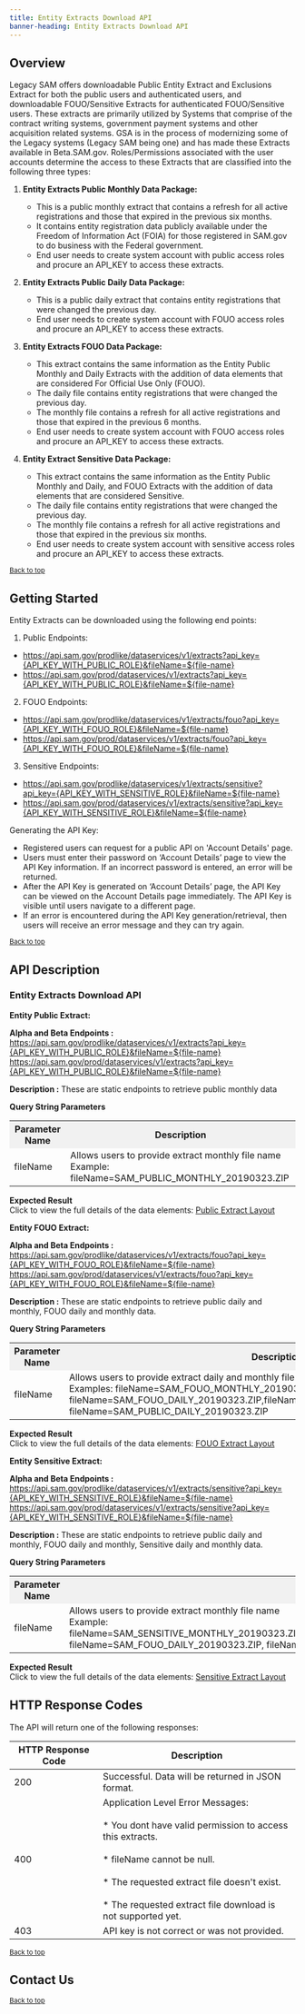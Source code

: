 ```yaml
---
title: Entity Extracts Download API
banner-heading: Entity Extracts Download API
---
```


<link rel="stylesheet" type="text/css" href="../../assets/swaggerui-dist/swagger-ui.css" >


## Overview
Legacy SAM offers downloadable Public Entity Extract and Exclusions Extract for both the public users and authenticated users, and downloadable FOUO/Sensitive Extracts for authenticated FOUO/Sensitive users. 
These extracts are primarily utilized by Systems that comprise of the contract writing systems, government payment systems and other acquisition related systems. 
GSA is in the process of modernizing some of the Legacy systems (Legacy SAM being one) and has made these Extracts available in Beta.SAM.gov. Roles/Permissions associated with the user accounts determine the access to these Extracts that are classified into the following three types:
  
1. **Entity Extracts Public Monthly Data Package:**
   * This is a public monthly extract that contains a refresh for all active registrations and those that expired in the previous six        months. 
   * It contains entity registration data publicly available under the Freedom of Information Act (FOIA) for those registered 
     in SAM.gov to do business with the Federal government.  
   * End user needs to create system account with public access roles and procure an API_KEY to access these extracts.
2. **Entity Extracts Public Daily Data Package:**
    * This is a public daily extract that contains entity registrations that were changed the previous day. 
    * End user needs to create system account with FOUO access roles and procure an API_KEY to access these extracts. 
    
3. **Entity Extracts FOUO Data Package:**
   * This extract contains the same information as the Entity Public Monthly and Daily Extracts with the addition of data elements 
     that are considered For Official Use Only (FOUO).  
   * The daily file contains entity registrations that were changed the previous day.  
   * The monthly file contains a refresh for all active registrations and those that expired in the previous 6 months.  
   * End user needs to create system account with FOUO access roles and procure an API_KEY to access these extracts.

4. **Entity Extract Sensitive Data Package:**
   * This extract contains the same information as the Entity Public Monthly and Daily, and FOUO Extracts with the addition of data 
     elements that are considered Sensitive.  
   * The daily file contains entity registrations that were changed the previous day.  
   * The monthly file contains a refresh for all active registrations and those that expired in the previous six months. 
   * End user needs to create system account with sensitive access roles and procure an API_KEY to access these extracts.


<p><small><a href="#">Back to top</a></small></p>

## Getting Started

Entity Extracts can be downloaded using the following end points:

1. Public Endpoints:
  * https://api.sam.gov/prodlike/dataservices/v1/extracts?api_key={API_KEY_WITH_PUBLIC_ROLE}&fileName=${file-name}
  * https://api.sam.gov/prod/dataservices/v1/extracts?api_key={API_KEY_WITH_PUBLIC_ROLE}&fileName=${file-name}

2. FOUO Endpoints:  
  * https://api.sam.gov/prodlike/dataservices/v1/extracts/fouo?api_key={API_KEY_WITH_FOUO_ROLE}&fileName=${file-name}
  * https://api.sam.gov/prod/dataservices/v1/extracts/fouo?api_key={API_KEY_WITH_FOUO_ROLE}&fileName=${file-name}

3. Sensitive Endpoints:    
  * https://api.sam.gov/prodlike/dataservices/v1/extracts/sensitive?api_key={API_KEY_WITH_SENSITIVE_ROLE}&fileName=${file-name} 
  * https://api.sam.gov/prod/dataservices/v1/extracts/sensitive?api_key={API_KEY_WITH_SENSITIVE_ROLE}&fileName=${file-name}

Generating the API Key:
* Registered users can request for a public API on 'Account Details' page.
* Users must enter their password on ‘Account Details’ page to view the API Key information. If an incorrect password is entered, an error will be returned. 
* After the API Key is generated on ‘Account Details’ page, the API Key can be viewed on the Account Details page immediately. The API Key is visible until users navigate to a different page. 
* If an error is encountered during the API Key generation/retrieval, then users will receive an error message and they can try again.

<p><small><a href="#">Back to top</a></small></p>

## API Description

### Entity Extracts Download API

**Entity Public Extract:**<br>

**Alpha and Beta Endpoints :** <br>
https://api.sam.gov/prodlike/dataservices/v1/extracts?api_key={API_KEY_WITH_PUBLIC_ROLE}&fileName=${file-name} <br>
https://api.sam.gov/prod/dataservices/v1/extracts?api_key={API_KEY_WITH_PUBLIC_ROLE}&fileName=${file-name}  <br>

**Description :**  These are  static endpoints to retrieve public monthly data <br>

<b>Query String Parameters</b>
<table>
<tr>
<th style="background-color: #f1f1f1;"><b>Parameter Name</b></th>
<th style="background-color: #f1f1f1;"><b>Description</b></th>
</tr>
<tr>
<td>fileName</td>
<td>Allows users to provide extract monthly file name 
<br>Example: fileName=SAM_PUBLIC_MONTHLY_20190323.ZIP</td>
</tr>
</table>

**Expected Result**<br>
Click to view the full details of the data elements: <a href="v1/public_extract_layout.pdf">Public Extract Layout</a>

**Entity FOUO Extract:** <br>

**Alpha and Beta Endpoints :** <br>
https://api.sam.gov/prodlike/dataservices/v1/extracts/fouo?api_key={API_KEY_WITH_FOUO_ROLE}&fileName=${file-name} <br>
https://api.sam.gov/prod/dataservices/v1/extracts/fouo?api_key={API_KEY_WITH_FOUO_ROLE}&fileName=${file-name} <br>

**Description :**  These are static endpoints to retrieve public daily and monthly, FOUO daily and monthly data. <br>

<b>Query String Parameters</b>
<table>
<tr>
<th style="background-color: #f1f1f1;"><b>Parameter Name</b></th>
<th style="background-color: #f1f1f1;"><b>Description</b></th>
</tr>
<tr>
<td>fileName</td>
<td>Allows users to provide extract daily and monthly file names.
<br>Examples: fileName=SAM_FOUO_MONTHLY_20190323.ZIP, fileName=SAM_FOUO_DAILY_20190323.ZIP,fileName=SAM_PUBLIC_MONTHLY_20190323.ZIP, fileName=SAM_PUBLIC_DAILY_20190323.ZIP</td>
</tr>
</table>

**Expected Result**<br>
Click to view the full details of the data elements: <a href="v1/fouo_extract_layout.pdf">FOUO Extract Layout</a>

**Entity Sensitive Extract:** <br>

**Alpha and Beta Endpoints :** <br>
https://api.sam.gov/prodlike/dataservices/v1/extracts/sensitive?api_key={API_KEY_WITH_SENSITIVE_ROLE}&fileName=${file-name} <br>
https://api.sam.gov/prod/dataservices/v1/extracts/sensitive?api_key={API_KEY_WITH_SENSITIVE_ROLE}&fileName=${file-name} <br>

**Description :**  These are static endpoints to retrieve public daily and monthly, FOUO daily and monthly, Sensitive daily and monthly data. <br>

<b>Query String Parameters</b>
<table>
<tr>
<th style="background-color: #f1f1f1;"><b>Parameter Name</b></th>
<th style="background-color: #f1f1f1;"><b>Description</b></th>
</tr>
<tr>
<td>fileName</td>
<td>Allows users to provide extract monthly file name
<br>Example: fileName=SAM_SENSITIVE_MONTHLY_20190323.ZIP,fileName=SAM_SENSITIVE_DAILY_20190323.ZIP,fileName=SAM_FOUO_MONTHLY_20190323.ZIP, fileName=SAM_FOUO_DAILY_20190323.ZIP, fileName=SAM_PUBLIC_MONTHLY_20190323.ZIP, fileName=SAM_PUBLIC_DAILY_20190323.ZIP</td>
</tr>
</table>

**Expected Result**<br>
Click to view the full details of the data elements: <a href="v1/sensitive_extract_layout.pdf">Sensitive Extract Layout</a>


## HTTP Response Codes

The API will return one of the following responses:

| HTTP Response Code | Description |
| ---- | ----------- |
| 200 | Successful. Data will be returned in JSON format. |
| 400 | Application Level Error Messages: <br><br>  * You dont have valid permission to access this extracts. <br><br> * fileName cannot be null. <br><br> * The requested extract file doesn't exist.  <br><br> * The requested extract file download is not supported yet. |
| 403 | API key is not correct or was not provided. |


<p><small><a href="#">Back to top</a></small></p>

## Contact Us

<p><small><a href="#">Back to top</a></small></p>
